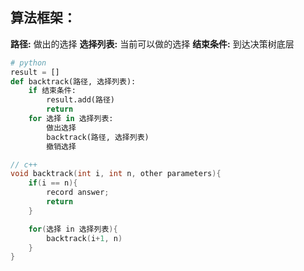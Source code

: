 ## 算法框架：
**路径:** 做出的选择
**选择列表:** 当前可以做的选择
**结束条件:** 到达决策树底层


```python
# python
result = []
def backtrack(路径, 选择列表):
	if 结束条件:
		result.add(路径)
		return
	for 选择 in 选择列表:
		做出选择
		backtrack(路径, 选择列表)
		撤销选择
```
```c
// c++
void backtrack(int i, int n, other parameters){
	if(i == n){
		record answer;
		return
	}

	for(选择 in 选择列表){
		backtrack(i+1, n)
	}
}
```

